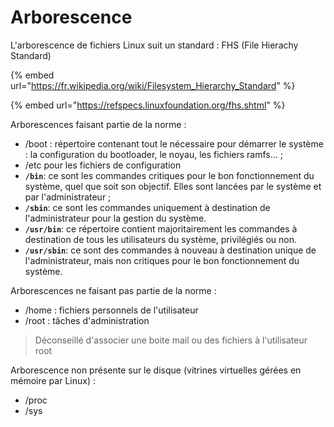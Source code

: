 # Arborescence

L'arborescence de fichiers Linux suit un standard : FHS (File Hierachy Standard)

{% embed url="https://fr.wikipedia.org/wiki/Filesystem_Hierarchy_Standard" %}

{% embed url="https://refspecs.linuxfoundation.org/fhs.shtml" %}

Arborescences faisant partie de la norme :&#x20;

* /boot : répertoire contenant tout le nécessaire pour démarrer le système : la configuration du bootloader, le noyau, les fichiers ramfs… ;
* /etc pour les fichiers de configuration
* **`/bin`**: ce sont les commandes critiques pour le bon fonctionnement du système, quel que soit son objectif. Elles sont lancées par le système et par l'administrateur ;
* **`/sbin`**: ce sont les commandes uniquement à destination de l'administrateur pour la gestion du système.
* **`/usr/bin`**: ce répertoire contient majoritairement les commandes à destination de tous les utilisateurs du système, privilégiés ou non.
* **`/usr/sbin`**: ce sont des commandes à nouveau à destination unique de l'administrateur, mais non critiques pour le bon fonctionnement du système.

Arborescences ne faisant pas partie de la norme :&#x20;

* /home : fichiers personnels de l'utilisateur
* /root : tâches d'administration

> Déconseillé d'associer une boite mail ou des fichiers à l'utilisateur root

Arborescence non présente sur le disque (vitrines virtuelles gérées en mémoire par Linux) :&#x20;

* /proc
* /sys



